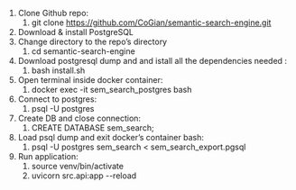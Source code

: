 1. Clone Github repo:
   1. git clone https://github.com/CoGian/semantic-search-engine.git
2. Download & install PostgreSQL
3. Change directory to the repo’s directory
   1. cd semantic-search-engine
4. Download postgresql dump and and istall all the dependencies needed :
   1. bash install.sh
5. Open terminal inside docker container:
   1. docker exec -it sem_search_postgres bash
6. Connect to postgres:
   1. psql -U postgres
7. Create DB and close connection:
   1. CREATE DATABASE sem_search;
8. Load psql dump and exit docker’s container bash:
   1. psql -U postgres sem_search < sem_search_export.pgsql
9. Run application:
   1. source venv/bin/activate
   2. uvicorn src.api:app --reload
